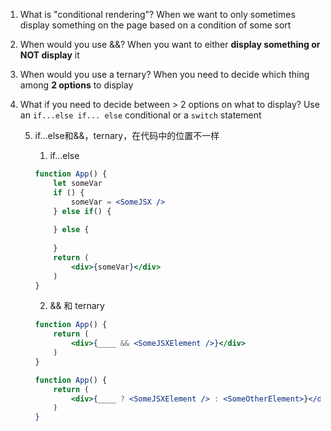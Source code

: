 1. What is "conditional rendering"?
When we want to only sometimes display something on the page
based on a condition of some sort


2. When would you use &&?
When you want to either **display something or NOT display** it


3. When would you use a ternary?
When you need to decide which thing among **2 options** to display


4. What if you need to decide between > 2 options on
   what to display?
   Use an `if...else if... else` conditional or a `switch` statement
   
   5. if...else和&&，ternary，在代码中的位置不一样
   
      1. if...else
   
      ~~~jsx
      function App() {
          let someVar
          if () {
              someVar = <SomeJSX />
          } else if() {
              
          } else {
              
          }
          return (
              <div>{someVar}</div>
          )
      }
      ~~~
   
      2. && 和 ternary
   
      ~~~jsx
      function App() {
          return (
              <div>{____ && <SomeJSXElement />}</div>
          )
      }
      ~~~
   
      ~~~jsx
      function App() {
          return (
              <div>{____ ? <SomeJSXElement /> : <SomeOtherElement>}</div>
          )
      }
      ~~~
   
      

